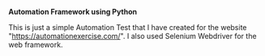 **Automation Framework using Python**

This is just a simple Automation Test that I have created for the website "https://automationexercise.com/".
I also used Selenium Webdriver for the web framework. 

